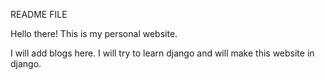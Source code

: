 README FILE

Hello there!
This is my personal website.

I will add blogs here.
I will try to learn django and will make this website in django.


